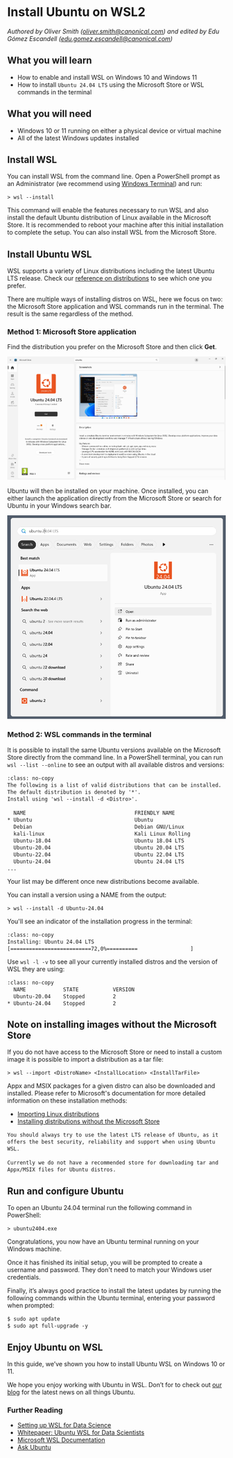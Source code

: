 # Install Ubuntu on WSL2
*Authored by Oliver Smith ([oliver.smith@canonical.com](mailto:oliver.smith@canonical.com)) and edited by Edu Gómez Escandell ([edu.gomez.escandell@canonical.com](mailto:edu.gomez.escandell@canonical.com))*

## What you will learn

* How to enable and install WSL on Windows 10 and Windows 11
* How to install `Ubuntu 24.04 LTS` using the Microsoft Store or WSL commands in the terminal

## What you will need

* Windows 10 or 11 running on either a physical device or virtual machine 
* All of the latest Windows updates installed

## Install WSL

You can install WSL from the command line. Open a PowerShell prompt as an Administrator (we recommend using [Windows Terminal](https://github.com/microsoft/terminal?tab=readme-ov-file#installing-and-running-windows-terminal)) and run:

```{code-block} text
> wsl --install
```

This command will enable the features necessary to run WSL and also install the default Ubuntu distribution of Linux available in the Microsoft Store. It is recommended to reboot your machine after this initial installation to complete the setup. You can also install WSL from the Microsoft Store.

## Install Ubuntu WSL

WSL supports a variety of Linux distributions including the latest Ubuntu LTS release. Check our [reference on distributions](../reference/distributions.md) to see which one you prefer.

There are multiple ways of installing distros on WSL, here we focus on two: the Microsoft Store application and WSL commands run in the terminal. The result is the same regardless of the method.

### Method 1: Microsoft Store application

Find the distribution you prefer on the Microsoft Store and then click **Get**. 

![Installation page for Ubuntu 24.04 LTS in the Microsoft store.](assets/install-ubuntu-wsl2/choose-distribution.png)

Ubuntu will then be installed on your machine. Once installed, you can either launch the application directly from the Microsoft Store or search for Ubuntu in your Windows search bar.

![Search results for Ubuntu 24.04 LTS in Windows search bar.](assets/install-ubuntu-wsl2/search-ubuntu-windows.png)

### Method 2: WSL commands in the terminal

It is possible to install the same Ubuntu versions available on the Microsoft Store directly from the command line.
In a PowerShell terminal, you can run `wsl --list --online` to see an output with all available distros and versions:

```{code-block} text
:class: no-copy
The following is a list of valid distributions that can be installed.
The default distribution is denoted by '*'.
Install using 'wsl --install -d <Distro>'.

  NAME                                   FRIENDLY NAME
* Ubuntu                                 Ubuntu
  Debian                                 Debian GNU/Linux
  kali-linux                             Kali Linux Rolling
  Ubuntu-18.04                           Ubuntu 18.04 LTS
  Ubuntu-20.04                           Ubuntu 20.04 LTS
  Ubuntu-22.04                           Ubuntu 22.04 LTS
  Ubuntu-24.04                           Ubuntu 24.04 LTS
...

``` 

Your list may be different once new distributions become available.  

You can install a version using a NAME from the output:

```{code-block} text
> wsl --install -d Ubuntu-24.04
```

You'll see an indicator of the installation progress in the terminal:

```{code-block} text
:class: no-copy
Installing: Ubuntu 24.04 LTS
[==========================72,0%==========                 ]
```

Use `wsl -l -v` to see all your currently installed distros and the version of WSL they are using:

```{code-block} text
:class: no-copy
  NAME            STATE           VERSION
  Ubuntu-20.04    Stopped         2
* Ubuntu-24.04    Stopped         2
```

## Note on installing images without the Microsoft Store

If you do not have access to the Microsoft Store or need to install
a custom image it is possible to import a distribution as a tar file:

```{code-block} text
> wsl --import <DistroName> <InstallLocation> <InstallTarFile>
```
Appx and MSIX packages for a given distro can also be downloaded and installed.
Please refer to Microsoft's documentation for more detailed information on these installation methods:

- [Importing Linux distributions](https://learn.microsoft.com/en-us/windows/wsl/use-custom-distro)
- [Installing distributions without the Microsoft Store](https://learn.microsoft.com/en-us/windows/wsl/install-manual#downloading-distributions) 

```{warning}
You should always try to use the latest LTS release of Ubuntu, as it offers the best security, reliability and support when using Ubuntu WSL.

Currently we do not have a recommended store for downloading tar and Appx/MSIX files for Ubuntu distros. 
```

## Run and configure Ubuntu

To open an Ubuntu 24.04 terminal run the following command in PowerShell:

```{code-block} text
> ubuntu2404.exe 
```

Congratulations, you now have an Ubuntu terminal running on your Windows machine.

Once it has finished its initial setup, you will be prompted to create a username and password. They don't need to match your Windows user credentials.

Finally, it’s always good practice to install the latest updates by running the following commands within the Ubuntu terminal, entering your password when prompted:

```{code-block} text
$ sudo apt update
$ sudo apt full-upgrade -y
```

## Enjoy Ubuntu on WSL

In this guide, we’ve shown you how to install Ubuntu WSL on Windows 10 or 11.

We hope you enjoy working with Ubuntu in WSL. Don’t for to check out [our blog](https://ubuntu.com/blog) for the latest news on all things Ubuntu.

### Further Reading

* [Setting up WSL for Data Science](https://ubuntu.com/blog/upgrade-data-science-workflows-ubuntu-wsl)
* [Whitepaper: Ubuntu WSL for Data Scientists](https://ubuntu.com/engage/ubuntu-wsl-for-data-scientists)
* [Microsoft WSL Documentation](https://learn.microsoft.com/en-us/windows/wsl/)
* [Ask Ubuntu](https://askubuntu.com/)
